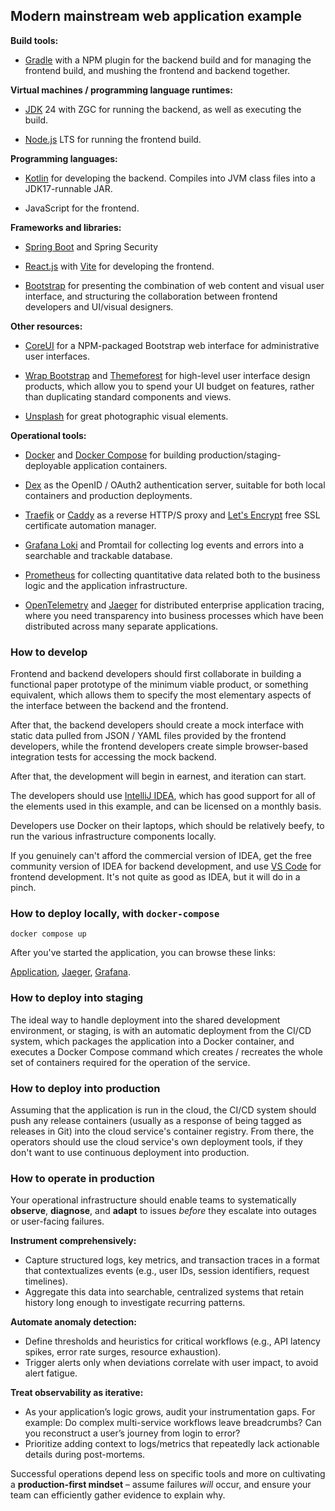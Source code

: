 ## Modern mainstream web application example

**Build tools:**

* [Gradle](https://www.gradle.org/) with a NPM plugin for the backend build and for
  managing the frontend build, and mushing the frontend and backend together.

**Virtual machines / programming language runtimes:**

* [JDK](https://adoptium.net/) 24 with ZGC
  for running the backend, as well as executing the build.

* [Node.js](https://nodejs.org/en/) LTS
  for running the frontend build.

**Programming languages:**

* [Kotlin](https://kotlinlang.org/)
  for developing the backend. Compiles into JVM class files into a JDK17-runnable JAR.

* JavaScript for the frontend.

**Frameworks and libraries:**

* [Spring Boot](https://projects.spring.io/spring-boot/)
  and Spring Security

* [React.js](https://react.dev/)
  with [Vite](https://vite.dev/) for developing the frontend.
  
* [Bootstrap](https://getbootstrap.com/)
  for presenting the combination of web content and visual user interface,
  and structuring the collaboration between frontend developers and UI/visual designers.

**Other resources:**

* [CoreUI](https://coreui.io/)
  for a NPM-packaged Bootstrap web interface for administrative user interfaces.

* [Wrap Bootstrap](https://wrapbootstrap.com/) and [Themeforest](https://themeforest.net/)
  for high-level user interface design products, which allow you to spend your
  UI budget on features, rather than duplicating standard components and views.

* [Unsplash](https://unsplash.com/) for great photographic visual elements.

**Operational tools:**

* [Docker](https://www.docker.com/) and
  [Docker Compose](https://docs.docker.com/compose/)
  for building production/staging-deployable application containers.
  
* [Dex](https://dexidp.io/)
  as the OpenID / OAuth2 authentication server, suitable for both 
  local containers and production deployments.

* [Traefik](https://traefik.io/) or 
  [Caddy](https://caddyserver.com/) as a reverse HTTP/S proxy and
  [Let's Encrypt](https://letsencrypt.org/) free SSL certificate automation manager.

* [Grafana Loki](https://grafana.com/oss/loki/) and Promtail
  for collecting log events and errors into a searchable and trackable database.
  
* [Prometheus](https://prometheus.io/) for collecting quantitative data related both
  to the business logic and the application infrastructure.

* [OpenTelemetry](https://opentelemetry.io/) and
  [Jaeger](https://www.jaegertracing.io/)
  for distributed enterprise application tracing, where you need transparency into
  business processes which have been distributed across many separate applications.

### How to develop

Frontend and backend developers should first collaborate in building a functional paper
prototype of the minimum viable product, or something equivalent, which allows them to
specify the most elementary aspects of the interface between the backend and the frontend.

After that, the backend developers should create a mock interface with static data pulled
from JSON / YAML files provided by the frontend developers, while the frontend developers
create simple browser-based integration tests for accessing the mock backend.

After that, the development will begin in earnest, and iteration can start.

The developers should use [IntelliJ IDEA](https://www.jetbrains.com/idea/), which has good
support for all of the elements used in this example, and can be licensed on a monthly basis.

Developers use Docker on their laptops, which should be relatively beefy, to run the various
infrastructure components locally.

If you genuinely can't afford the commercial version of IDEA, get the free community
version of IDEA for backend development, and use [VS Code](https://code.visualstudio.com/)
for frontend development. It's not quite as good as IDEA, but it will do in a pinch.

### How to deploy locally, with `docker-compose`

    docker compose up

After you've started the application, you can browse these links:

[Application](http://localhost:20080/),
[Jaeger](http://localhost:26668/search),
[Grafana](http://localhost:23000/).

### How to deploy into staging

The ideal way to handle deployment into the shared development environment, or staging,
is with an automatic deployment from the CI/CD system, which packages the application into
a Docker container, and executes a Docker Compose command which creates / recreates the
whole set of containers required for the operation of the service.

### How to deploy into production

Assuming that the application is run in the cloud, the CI/CD system should push any release
containers (usually as a response of being tagged as releases in Git) into the cloud service's
container registry. From there, the operators should use the cloud service's own deployment
tools, if they don't want to use continuous deployment into production.

### How to operate in production

Your operational infrastructure should enable teams to systematically 
**observe**, **diagnose**, and **adapt** to issues *before* they escalate into outages 
or user-facing failures.  

**Instrument comprehensively:**  
- Capture structured logs, key metrics, and transaction traces in a format 
  that contextualizes events (e.g., user IDs, session identifiers, request timelines).  
- Aggregate this data into searchable, centralized systems that retain history long 
  enough to investigate recurring patterns.  

**Automate anomaly detection:**  
- Define thresholds and heuristics for critical workflows (e.g., API latency spikes, 
  error rate surges, resource exhaustion).  
- Trigger alerts only when deviations correlate with user impact, to avoid alert fatigue.  

**Treat observability as iterative:**  
- As your application’s logic grows, audit your instrumentation gaps. 
  For example: Do complex multi-service workflows leave breadcrumbs? 
  Can you reconstruct a user’s journey from login to error?  
- Prioritize adding context to logs/metrics that repeatedly lack actionable details 
  during post-mortems.  

Successful operations depend less on specific tools and more on cultivating a 
**production-first mindset** – assume failures *will* occur, and ensure your team can
efficiently gather evidence to explain why.
